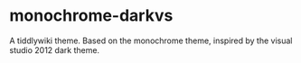 monochrome-darkvs
=================

A tiddlywiki theme. Based on the monochrome theme, inspired by the visual studio 2012 dark theme.
